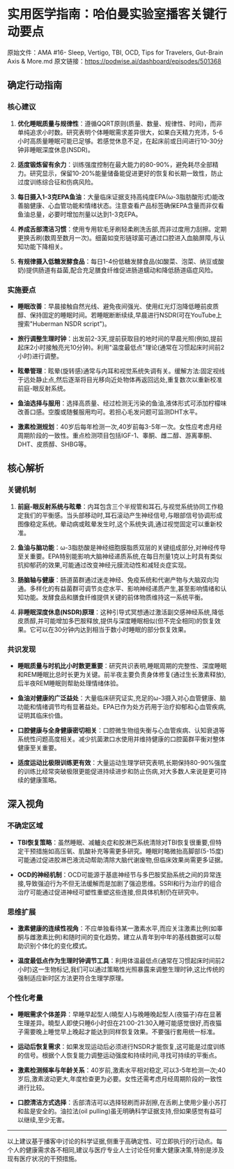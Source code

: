 # 实用医学指南：哈伯曼实验室播客关键行动要点

原始文件：AMA #16- Sleep, Vertigo, TBI, OCD, Tips for Travelers, Gut-Brain Axis & More.md
原文链接：https://podwise.ai/dashboard/episodes/501368

## 确定行动指南

### 核心建议

1. **优化睡眠质量与规律性**：遵循QQRT原则(质量、数量、规律性、时间)，而非单纯追求小时数。研究表明个体睡眠需求差异很大，如果白天精力充沛，5-6小时高质量睡眠可能已足够。若感觉休息不足，在起床前或日间进行10-30分钟非睡眠深度休息(NSDR)。

2. **适度锻炼留有余力**：训练强度控制在最大能力的80-90%，避免耗尽全部精力。研究显示，保留10-20%能量储备能促进更好的恢复和长期一致性，防止过度训练综合征和伤病风险。

3. **每日摄入1-3克EPA鱼油**：大量临床证据支持高纯度EPA(ω-3脂肪酸形式)能改善脑健康、心血管功能和情绪状态。注意查看产品标签确保EPA含量而非仅看鱼油总量，必要时增加剂量以达到1-3克EPA。

4. **养成舌部清洁习惯**：使用专用软毛牙刷轻柔刷洗舌部,而非过度用力刮擦。定期更换舌刷(数周至数月一次)。细菌如变形链球菌可通过口腔进入血脑屏障,与认知功能下降相关。

5. **有规律摄入低糖发酵食品**：每日1-4份低糖发酵食品(如酸菜、泡菜、纳豆或酸奶)提供肠道有益菌,配合充足膳食纤维促进肠道蠕动和降低肠道癌症风险。

### 实施要点

- **睡眠改善**：早晨接触自然光线、避免夜间强光、使用红光灯泡降低睡前皮质醇、保持固定的睡眠时间。若睡眠断断续续,早晨进行NSDR(可在YouTube上搜索"Huberman NSDR script")。

- **旅行调整生理时钟**：出发前2-3天,提前获取目的地时间的早晨光照(例如,提前起床2小时接触亮光10分钟)。利用"温度最低点"理论(通常在习惯起床时间前2小时)进行调整。

- **眩晕管理**：眩晕(旋转感)通常与内耳和视觉系统失调有关。缓解方法:固定视线于远处静止点,然后逐渐将目光移向近处物体再返回远处,重复数次以重新校准前庭-眼反射系统。

- **鱼油选择与服用**：选择高质量、经过检测无污染的鱼油,液体形式可添加柠檬味改善口感。空腹或随餐服用均可。若担心毛发问题可监测DHT水平。

- **激素检测规划**：40岁后每年检测一次,40岁前每3-5年一次。女性应考虑月经周期阶段的一致性。重点检测项目包括IGF-1、睾酮、雌二醇、游离睾酮、DHT、皮质醇、SHBG等。

## 核心解析

### 关键机制

1. **前庭-眼反射系统与眩晕**：内耳包含三个半规管和耳石,与视觉系统协同工作稳定我们的平衡感。当头部移动时,耳石滚动产生神经信号,与眼部信号协调形成图像稳定系统。晕动病或眩晕发生时,这个系统失调,通过视觉固定可以重新校准。

2. **鱼油与脑功能**：ω-3脂肪酸是神经细胞膜脂质双层的关键组成部分,对神经传导至关重要。EPA特别能影响大脑神经递质系统,在每日剂量1克以上时具有类似抗抑郁药的效果,可能通过改变神经元膜流动性和减轻炎症实现。

3. **肠脑轴与健康**：肠道菌群通过迷走神经、免疫系统和代谢产物与大脑双向沟通。多样化的有益菌群可调节炎症水平、影响神经递质产生,甚至影响情绪和认知功能。发酵食品和膳食纤维提供关键的前体物质维持这一系统平衡。

4. **非睡眠深度休息(NSDR)原理**：这种引导式冥想通过激活副交感神经系统,降低皮质醇,并可能增加多巴胺释放,提供与深度睡眠相似(但不完全相同)的恢复效果。它可以在30分钟内达到相当于数小时睡眠的部分恢复效果。

### 共识发现

- **睡眠质量与时机比小时数更重要**：研究共识表明,睡眠周期的完整性、深度睡眠和REM睡眠比总时长更为关键。前半夜主要负责身体修复(通过生长激素释放),后半夜REM睡眠则帮助处理情绪体验。

- **鱼油对健康的广泛益处**：大量临床研究证实,充足的ω-3摄入对心血管健康、脑功能和情绪调节均有显著益处。EPA已作为处方药用于治疗抑郁和心血管疾病,证明其临床价值。

- **口腔健康与全身健康密切相关**：口腔微生物组失衡与心血管疾病、认知衰退等系统性问题高度相关。减少抗菌漱口水使用并维持健康的口腔菌群平衡对整体健康至关重要。

- **适度运动比极限训练更有效**：大量运动生理学研究表明,长期保持80-90%强度的训练比经常突破极限更能促进持续进步和防止伤病,对大多数人来说是更可持续的健康策略。

## 深入视角

### 不确定区域

- **TBI恢复策略**：虽然睡眠、减轤炎症和胶淋巴系统清除对TBI恢复很重要,但特定干预措施如高压氧、肌酸补充等需更多研究。睡眠时略微抬高脚部(5-15度)可能通过促进胶淋巴液流动帮助清除大脑代谢废物,但临床效果尚需更多证据。

- **OCD的神经机制**：OCD可能源于基底神经节与多巴胺奖励系统之间的异常连接,导致强迫行为不但无法缓解而是加剧了强迫思维。SSRI和行为治疗的组合治疗可能通过促进神经可塑性重塑这些连接,但具体机制仍在研究中。

### 思维扩展

- **激素健康的连续性视角**：不应单独看待某一激素水平,而应关注激素比例(如睾酮与雌激素比例)和随时间的变化趋势。建立从青年到中年的基线数据可以帮助识别个体化的变化模式。

- **温度最低点作为生理时钟调节工具**：利用体温最低点(通常在习惯起床时间前2小时)这一生物标记,我们可以通过策略性光照暴露来调整生理时钟,这比传统的强制适应新时区方法更符合生理学原理。

### 个性化考量

- **睡眠需求个体差异**：早睡早起型人(曉型人)与晚睡晚起型人(夜猫子)存在显著生理差异。曉型人即使只睡6小时但在21:00-21:30入睡可能感觉很好,而夜猫子需要晚上睡觉早上晚起才能达到同样恢复效果。不要强行套用统一标准。

- **运动后恢复需求**：如果发现运动后必须进行NSDR才能恢复,这可能是过度训练的信号。根据个人恢复能力调整运动强度和持续时间,寻找可持续的平衡点。

- **激素检测频率与年龄关系**：40岁前,激素水平相对稳定,可以3-5年检测一次;40岁后,激素波动更大,年度检查更为必要。女性还需考虑月经周期阶段的一致性进行比较。

- **口腔清洁方式选择**：舌部清洁可以选择轻刷而非刮擦,在舌刷上使用少量小苏打和盐是安全的。油拉法(oil pulling)虽无明确科学证据支持,但如果感觉有益可以继续,至少无害。

---

以上建议基于播客中讨论的科学证据,侧重于高确定性、可立即执行的行动点。每个人的健康需求各不相同,建议与医疗专业人士讨论任何重大健康决策,特别是涉及现有医疗状况的干预措施。
